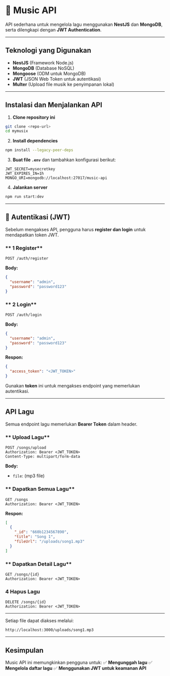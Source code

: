 # 🎵 Music API

API sederhana untuk mengelola lagu menggunakan **NestJS** dan **MongoDB**, serta dilengkapi dengan **JWT Authentication**.

---

## Teknologi yang Digunakan
- **NestJS** (Framework Node.js)
- **MongoDB** (Database NoSQL)
- **Mongoose** (ODM untuk MongoDB)
- **JWT** (JSON Web Token untuk autentikasi)
- **Multer** (Upload file musik ke penyimpanan lokal)

---

## Instalasi dan Menjalankan API

1. **Clone repository ini**
```sh
git clone <repo-url>
cd mymusix
```

2. **Install dependencies**
```sh
npm install --legacy-peer-deps
```

3. **Buat file `.env`** dan tambahkan konfigurasi berikut:
```env
JWT_SECRET=mysecretkey
JWT_EXPIRES_IN=1h
MONGO_URI=mongodb://localhost:27017/music-api
```

4. **Jalankan server**
```sh
npm run start:dev
```

---

## 🔑 Autentikasi (JWT)
Sebelum mengakses API, pengguna harus **register dan login** untuk mendapatkan token JWT.

### ** 1 Register**
```http
POST /auth/register
```
**Body:**
```json
{
  "username": "admin",
  "password": "password123"
}
```

### ** 2 Login**
```http
POST /auth/login
```
**Body:**
```json
{
  "username": "admin",
  "password": "password123"
}
```
 **Respon:**
```json
{
  "access_token": "<JWT_TOKEN>"
}
```

Gunakan **token** ini untuk mengakses endpoint yang memerlukan autentikasi.

---

## API Lagu
Semua endpoint lagu memerlukan **Bearer Token** dalam header.

### ** Upload Lagu**
```http
POST /songs/upload
Authorization: Bearer <JWT_TOKEN>
Content-Type: multipart/form-data
```
**Body:**
- `file`: (mp3 file)

### ** Dapatkan Semua Lagu**
```http
GET /songs
Authorization: Bearer <JWT_TOKEN>
```
 **Respon:**
```json
[
  {
    "_id": "660b1234567890",
    "title": "Song 1",
    "fileUrl": "/uploads/song1.mp3"
  }
]
```

### ** Dapatkan Detail Lagu**
```http
GET /songs/{id}
Authorization: Bearer <JWT_TOKEN>
```

### **4 Hapus Lagu**
```http
DELETE /songs/{id}
Authorization: Bearer <JWT_TOKEN>
```

---

Setiap file dapat diakses melalui:
```
http://localhost:3000/uploads/song1.mp3
```

---

## Kesimpulan
Music API ini memungkinkan pengguna untuk:
✅ **Mengunggah lagu**
✅ **Mengelola daftar lagu**
✅ **Menggunakan JWT untuk keamanan API**

